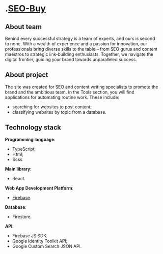 # .[SEO-Buy](https://seo-buy.com)

## About team

Behind every successful strategy is a team of experts, and ours is second to none. With a wealth of experience and a passion for innovation, our professionals bring diverse skills to the table – from SEO gurus and content maestros to strategic link-building enthusiasts. 
Together, we navigate the digital frontier, guiding your brand towards unparalleled success.

## About project

The site was created for SEO and content writing specialists to promote the brand and the ambitious team. 
In the Tools section, you will find applications for automating routine work. 
These include: 
- searching for websites to post content;
- classifying websites by topic from a database.

## Technology stack

**Programming language**:
- TypeScript;
- Html;
- Scss.
  
**Main library**:
- React.

**Web App Development Platform**: 
- [Firebase](https://firebase.google.com/).

**Database**: 
- Firestore.

**API**:
- Firebase JS SDK;
- Google Identity Toolkit API;
- Google Custom Search JSON API.
